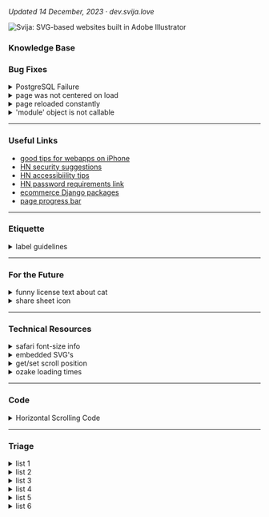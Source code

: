 
*Updated 14 December, 2023 ·  dev.svija.love*

![Svija: SVG-based websites built in Adobe Illustrator][logo]

[logo]: http://files.svija.love/github/readme-logo.png "Svija: SVG-based websites built in Adobe Illustrator"

### Knowledge Base

### Bug Fixes
<details><summary>PostgreSQL Failure</summary>

----------------------------------------
Link to fix: [github.com/docker-library](https://github.com/docker-library/postgres/issues/415)

The command that worked:
```
localedef -i en_US -f UTF-8 en_US.UTF-8
```
Based on suggestions by Akamai, I tried:
```
systemctl status postgresql@14-main.service
```
This returned:
```
× postgresql@14-main.service - PostgreSQL Cluster 14-main

     Loaded: loaded (/lib/systemd/system/postgresql@.service; enabled-runtime; vendor preset: enabled)
     Active: failed (Result: protocol) since Thu 2023-12-14 09:24:03 CET; 2min 26s ago
    Process: 1838 ExecStart=/usr/bin/pg_ctlcluster --skip-systemctl-redirect 14-main start
             (code=exited, status=1/FAILURE)
        CPU: 131ms

[1843] LOG:  invalid value for parameter "lc_messages": "en_US.UTF-8"
[1843] LOG:  invalid value for parameter "lc_monetary": "en_US.UTF-8"
[1843] LOG:  invalid value for parameter "lc_numeric": "en_US.UTF-8"
[1843] LOG:  invalid value for parameter "lc_time": "en_US.UTF-8"
[1843] FATAL:  configuration file "/etc/postgresql/14/main/postgresql.conf" contains errors

[1838]: pg_ctl: could not start server
[1838]: Examine the log output.

systemd[1]: postgresql@14-main.service: Can't open PID file /run/postgresql/14-main.pid (yet?) after start:
            Operation not permitted
systemd[1]: postgresql@14-main.service: Failed with result 'protocol'.
systemd[1]: Failed to start PostgreSQL Cluster 14-main.
```
This caused me to remember that I had seen the following errors when logging in to the server:
```
-bash: warning: setlocale: LC_ALL: cannot change locale (en_US.UTF-8)
-bash: warning: setlocale: LC_ALL: cannot change locale (en_US.UTF-8)
```
Linode also suggested:
```
sudo systemctl start postgresql@14-main.service
```
This returned:
```
Job for postgresql@14-main.service failed
because the service did not take the steps required by its unit configuration.
See "systemctl status postgresql@14-main.service"
and "journalctl -xeu postgresql@14-main.service" for details.
```
[Google Doc](https://docs.google.com/document/d/1aKoiILInZcUytrSPUqhSOInwsAKRstXX7VCc6kvuESI/edit#heading=h.f1enxlgdh64j) with my debugging steps.

</details>
<details><summary>page was not centered on load</summary>

#### page was not centered on load

> applies to pages that are wider than the browser window

The cause was the redirect from mobile to desktop on new windows. The mobile version loads, then reloads immediately while scrolled to 0,0.

Browser default behavior is to return to the same scrolling position as before when the page is reloaded.

**fix:** add `history.scrollRestoration = 'manual';` to the JS right before reloading the page.

</details>
<details><summary>page reloaded constantly</summary>

#### page reloaded constantly

> applies to pages on any site where both domain and subdomains are used

The cause was that Django was using cookie values associated with the parent domain (**screen_code** cookies were set for both base.svija.dev and svjia.dev).

**fix:** added a function to setCookie that deletes parent-domain cookies if appropriate.
</details>
<details><summary>'module' object is not callable</summary>

After refactoring the main page views, I got this error when I called CachedPageView.py from HomePageView.py

**fix:** include CachedPageView in __init__.py before calling it from HomePageView.py
</details>

---
### Useful Links

- [good tips for webapps on iPhone](https://firt.dev/pwa-design-tips/#notch-and-iphone-x-support)
- [HN security suggestions](https://news.ycombinator.com/item?id=34098369)
- [HN accessibiility tips](https://news.ycombinator.com/item?id=33302783)
- [HN password requirements link](https://news.ycombinator.com/item?id=34098369)
- [ecommerce Django packages](https://djangopackages.org/grids/g/ecommerce/)
- [page progress bar](https://www.city-journal.org/html/dodging-trump-bullet-10850.html)

---
### Etiquette

<details><summary>label guidelines</summary>

- colored labels designate category
- black labels are ?
- white labels are informational
</details>

---
### For the Future

<details><summary>funny license text about cat</summary>

This page is copyright 2005 by Graeme Cole. What are you allowed to do with it? Pfft. Anything within the realms of common sense, really. I don't want to prescribe rigidly what people can and can't do with it, so I've decided on a benchmark. It's this: you're allowed to do with this page anything you wouldn't mind me doing with your cat. So yes, you can photoshop it for comedy effect, you can copy bits of it for illustrative purposes and so on, but you can't steal it and pass it off as your own."

https://greem.co.uk/otherbits/jelly.html
</details>
<details><summary>share sheet icon</summary>

![share sheet site icon](https://user-images.githubusercontent.com/74959853/155168567-871d1a5d-7e4a-447c-9b28-1f33400f3b62.png)

</details>

---
### Technical Resources

<details><summary>safari font-size info</summary>

- https://stackoverflow.com/questions/72903407/svg-text-textlength-not-working-on-mobile-safari
- https://stackoverflow.com/questions/11768364/svg-scaling-issues-in-safari
- https://bugs.webkit.org/show_bug.cgi?id=56543

as of 230724:

- 16.5.2 (WebKit 18615.2.9.11.10) · Ventura
- 17.0 (WebKit 18616.1.22.1) · Safari Technology Preview · Release 174
- 17.0 (WebKit 19616.1.20.11.3) · Sonoma

</details>
<details><summary>embedded SVG's</summary>

https://developer.mozilla.org/en-US/docs/Web/SVG/Tutorial/Basic_Transformations

"In contrast to HTML, SVG allows you to embed other svg elements seamlessly. This way you can also create new coordinate systems by utilizing the viewBox, width and height of the inner svg element."
```
<svg xmlns="http://www.w3.org/2000/svg" version="1.1" width="100" height="100">
  <svg width="100" height="100" viewBox="0 0 50 50">
    <rect width="50" height="50" />
  </svg>
</svg>
```

</details>
<details><summary>get/set scroll position</summary>

https://stackoverflow.com/questions/4096863/how-to-get-and-set-the-current-web-page-scroll-position

The currently accepted answer is incorrect - document.documentElement.scrollTop always returns 0 on Chrome. This is because WebKit uses body for keeping track of scrolling, whereas Firefox and IE use html.
</details>
<details><summary>ozake loading times</summary>

<img width="760" alt="next generation image formats" src="https://user-images.githubusercontent.com/74959853/155168435-2d547890-4591-406c-abec-5cbf391f273b.png">

</details>

---
### Code

<details><summary>Horizontal Scrolling Code </summary>

CSS
```
html, body {
  overflow-y:hidden;
  overflow-x:hidden; /* necessary so page doesn't scroll up slightly when scrolling sideways */
}

body{
  position:static;
}
```
body JS
```
var speed = 4
var scrollElement = document.body // put in head JS if problems

let passiveIfSupported = false;

try {
  window.addEventListener(
    "test",
    null,
    Object.defineProperty({}, "passive", {
      get() {
        passiveIfSupported = { passive: true };
      },
    })
  );
} catch (err) {}

scrollElement.addEventListener("wheel", (evt) => {
    evt.preventDefault();
    evt.stopPropagation();
    scrollElement.scrollLeft += evt.deltaY * speed;
},     passiveIfSupported);
```

**menu functions**

*requires **/func** for each link in menu:*
```
var arrets = [0, 1200, 2400, 4615, 6910, 9385, 11860]

//:::::::::::::::::::::::::::::::::::::::: called by Illustrator

function func_trig01(){ pageAvance(arguments.callee) }
function func_trig02(){ pageAvance(arguments.callee) }
function func_trig03(){ pageAvance(arguments.callee) }
function func_trig04(){ pageAvance(arguments.callee) }
function func_trig05(){ pageAvance(arguments.callee) }
function func_trig06(){ pageAvance(arguments.callee) }
function func_trig07(){ pageAvance(arguments.callee) }
function func_trig08(){ pageAvance(arguments.callee) }
function func_trig09(){ pageAvance(arguments.callee) }

//:::::::::::::::::::::::::::::::::::::::: program

//———————————————————————————————————————— correct for REM

for (var x=0; x<arrets.length; x++)
  arrets[x] = arrets[x] * aiPixel

//———————————————————————————————————————— called by func's

function pageAvance(func){

// https://www.geeksforgeeks.org/how-to-get-currently-running-function-name-using-javascript/

  var str = func.toString()
  var firstParen = str.indexOf('(') - 2

  stop = str.substr(firstParen, 2) * 1 - 1

  var totalTime = 0.5 // seconds total movement
  var interStep = 5 // ms between each movement
  var steps = totalTime*1000 / interStep

  var diff  = arrets[stop] - html.scrollLeft
  var step  = diff/steps

  for (var x=0; x<steps; x++){
    var last = false
    if (x == steps-1){
      last = true
      step = arrets[stop]
    }
    setTimeout(doStep, interStep*x + 1, step, last)
  }

}

//———————————————————————————————————————— scroll by increment

function doStep(step, last){
  if (last)
    html.scrollLeft = step
  else
    html.scrollLeft += step
}

//:::::::::::::::::::::::::::::::::::::::: fin

```
---
from other issue:

![capture 63](https://user-images.githubusercontent.com/74959853/224969343-77f01e59-6959-4858-b768-7a1ff703bf72.jpg)

the `overflow` css can be in the stylesheet for the page in question.

the `position` css *is* necessary (the Antretoise footer was not at the bottom of the page when I commented it out).

it can also be in the specific stylesheet for the page.

</details>

---
### Triage

<details><summary>list 1</summary>

in addition to the normal web page being open and normally usable, there is the animation lab page that can be resized etc.
need to decide which layout is best: wide & short, A4, or tall & thin
the point is to be able to work on an animation and see its effects
to make it easier, we need to be able to see where objects are at all times
panes:
main programming workspace A- A+ buttons
list of page scripts containing animation information from page (choose which one to modify)
list of SVG's › (or one pane for each svg)
list of user-created ID's in each SVG (2 pane for both)
prefs : hightlighting style (background, outline, color, transparency, blinking)
GSAP tips windows
list of pagescripts anim info  with activate or no or checkboxes & edit button & new button & copy button
made for a big monitor? Svija pages work at small sizes, there's no reason you couldn't reduce the svija
should work on 1280x800 screen, even if the Svija page is tiny
prefs : rows & colums of text (button "update")

animation lab
animation lab has list of non .st0 id's, choose your formatting to highlight
javascript in main doc to launch anim lab
choose key combination in admin
anim lab w rem, responsive mais A+ A-

how will animations be loaded / updated? choice of pagescripts
list of page

</details>
<details><summary>list 2</summary>

https://github.com/graphite-project/graphite-web/issues/668
export GRAPHITE_ROOT=/opt/graphite
PYTHONPATH=$GRAPHITE_ROOT/webapp django-admin.py dumpdata --settings=graphite.settings > sqllite_graphite_dump.json
this should be easy to test.
./manage.py dumpdata > working.json
took 1 second to run for Ozake, not a huge hit for once a day
The basic theory is that backups are made when the page is loaded (depending on admin prefs), and downloaded every time the site is synced.
We are going to benefit by rewriting the sync script to add a lite mode, only download or upload one file (would be nice to add dependencies in Links and Fonts at some point)
not: models.py/admin.py:
setting for interval between backups
which backups to make: 1 day, 1 week, 1 month, 3 months, 1 year
total number of backups to keep in stock (if smaller than prev. set to prev.)
better just to configure the program, just have interval (manik could be weekly, staffeur monthly etc.)
make a backup every day & 1/7 of the time don't replace – it make it older
when it's a week old it , ¼ of the time don't replace, let it age
when that one's a month old, ⅓ of the time don't replace, let it age
when that one's three months old, ¼ of the time don't replace, let it age
views.py:
when page is loaded, check if a restore is called for (either in settings, restore on next visit, or because a restore db is present
if there's a restore programmed, do it (adding comment in source code?)
don't forget to run the postgresql script or try --natural to get rid of problem data
if there's not a restore programmed, check dump interval
if the most recent dump in /backups/ is not within the interval
create a dump in/backups/
delete databases that don't meet the "keep" requirement\*
sync script:
if sync up or sync down:
do not touch anything in the /sync/backups folder
sync the backups folder down
also allow sync up only new for colleagues working on project
also allow sync down by filename for colleagues working on project
possible to not download backups (might take a long time if there are many)
lite mode for working on one page
restore:
from admin page?
upload a file, would be best
restore on next visit from [filename]
if you upload a fresh db in sync folder (not in sub folder)
it will automatically replace the existing site (with backup made of existing)
call files backup.svj
views don't get called when cached… need to make sure that cache is emptied frequently enough to generate dumps
backups are in root folder like sync, not in same folder as sync

</details>
<details><summary>list 3</summary>

when page loads, in SVG, replace image reference:
Links/home-hero-DSC_0020.jpg 
with image width & resolution info
treated/home-hero-DSC_0020-1680X20Q75D [day, second].jpg
need parameters in admin/responsive for image quality & size
page width = 1680
pixel size = 20x (skip decimal, 20 = 2)
quality = 0-100
if Image is missing, go get original image and create correct size & quality
models.py › responsive
image resolution compared to SVG width (2x, etc.) 2-digit integer
image quality (0-100)
admin.py › responsive
image resolution compared to SVG width (2x, etc.)
image quality (0-100)
views.py, when image is requested:
check that referrer is site not hacker
check uploaded image to get modified date
check in /cached-images/ to see if appropriate image exists with correct date
if it exists: use it
else: treat the image then return the new image
delete same image with wrong date
need a way to clear image cache : page view URL with check for admin?
need a way to exempt an image (just name it \_x ?) so that overriding is possible

</details>
<details><summary>list 4</summary>

———————————————————————————————————————— small improvements

admin module with all prefixes and all-page list
cross-site html in Svija? allow inclusing of html from other sites
automatic conversion to flag in modules & pages (use entities in program)
might want to remove 2-character limit for prefixes to allow things like "realisations". if I create multiple prefixes (realisations, fr) in a a single language/responsive, does it create an error for the default page? probably not because the site has a default prefix
skip css by adding form fields: bottom align footer, give vertical positioning for second (after header) svg's
rediriger une adresse telle que /contact à /en/contact selon la langue par défaut
auto-create snippet if there's not one already
need links between same pages in different languages
/r shows most recent SVG with default settings
french descriptions for all fieldsets
hiddtn table with common flag emoji, add automatically
add forgot password link
https://stackoverflow.com/questions/2272002/adding-forgot-password-feature-to-django-admin-site
admin.py hide if empty show if data
html in snippet, go back to accessibility

———————————————————————————————————————— housekeeping possibilites

link do housekeeping now
in admin need list of uploaded files svg & folders
in admin need list of svgs & folders, printout of all uploads?
add function to page load for admins only or scheduled: datadump
- remove "update needed" from source if google font is checked
- backup database dump
add edit history (names, dates & times)
add sizes to svg's for pages, check placed images for sizes
svg filesizes in admin, warning banners on pages, admin menu when logged in

———————————————————————————————————————— investigate

use css or other to make web pages printable IT'S ENOUGH TO NOT HAVE A MARGIN
fetch JS & promises

———————————————————————————————————————— big improvements

swipe navigation
img serving
animation lab popup to develop animations : show id's of each SVG element, work with JS in a separate window, keep at end, save to page, to file etc.
add integration of sound effects
bulk actions (mark pages as active): https://docs.djangoproject.com/en/2.2/ref/contrib/admin/actions/
add database creation script to backup so with all files, you have everything to recreate the site
admin menu when logged in w dropdown page list
automatic menu generation
admin module / top bar w/ all pages

not trivial: dans les pages admin, ajouter puce "archivé" pour chaque page, et par défaut de ne pas montrer les pages archivées : https://stackoverflow.com/questions/851636/default-filter-in-django-admin

capacity de télécharger PDF du site entier (pour modes d'emploi, par exemple)

need links between same pages in different languages

in admin need list of uploaded files svg & folders
print hierarchie with pipe characters in monospaced font?

add languages, see:
https://stackoverflow.com/questions/21469470/how-can-i-change-django-admin-language
in comments

dans les pages admin, remplacer date créé par date modifié
https://stackoverflow.com/questions/37540744/django-datetime-default-value-in-migrations
if I add date modified, I have to do manual migrations the fist time

change anim lab becomes object finder
add real return email addresses
download .zip's of modules

———————————————————————————————————————— huge improvements

capacity de télécharger PDF du site entier (pour modes d'emploi, par exemple)
dans les pages admin, ajouter puce "archivé" pour chaque page, et par défaut de ne pas montrer les pages archivées : https://stackoverflow.com/questions/851636/default-filter-in-django-admin

accepter PDF comme input have a list of font widths for substituting common fonts
version of program as mac/pc app to host site locally

———————————————————————————————————————— working from here down

https://stackoverflow.com/questions/6541477/ordering-choices-in-modelform-manytomanyfield-django/6541738#6541738
https://stackoverflow.com/questions/8992865/django-admin-sort-foreign-key-field-list

———————————————————————————————————————— done

permettre d'utiliser les scripts & seo téléchargés aussi bien que les scripts collés dans les pages admin
fix ID's of svg pages in illustrator, right now they're just "Pagename"
fonts family & style not recorded correctly when missing
fixed caching issues
change font name to CSS ref.
language choice in cookie warning doesn't do anything
permettre des espaces dans les noms de fichiers SVG etc.
change custom scripts to user scripts in page admin
use "slug" where appropriate
fix capitalization of "Add another Svg file" in admin › page
wrong label for templates in admin.py (shows URL, notname)
need to check if menu is oversized, too
in svg_cleaner reduce oversiized SVG's to page width, other stay the same
change Links to lower case
svija help table like notes but w URL for original page, redirect /a
fix incorrect text "load zindex" on page admin
FIX ON DELETE link use PROTECT
change button color so green is save red is delete
changes to admin.py are not reflected witouth starting uwsgi
jp cache probs ?
help text in french (started)
fixed admin colors to match screenshots of Django defaults
use defailt live for new page in modeld.py
cookie module
admin reduce text contrast
change rezise so it just updates rem & pixel
strip out x & y coords for non x=0 tspans
check AI script removes PDF compat & compression
add function at end of source to do onload
spaces in svg filenames won't work
integrate cookie warning in admin.py
need an error code for mail sending problems - maybe diffrerent messages for each type of error.
print the name of the script before each script: when reading source, should be easy to recognize the source of each script
in addition to .st0 style definitions, replace "#SVGID_4_" definitions

</details>
<details><summary>list 5</summary>

horizontal scrolling wrong after page resize (go into full screen to see)
¬ need a way to reset scroll position on resize (horizontally)
in svg_cleaner.py, if the svg is an empty file (not fully saved for example) the following error will result: local variable 'svg_ID' referenced before assignment. the problem is at line 65: svg_ID = parts2[0] -- return small svg with error message CREATE SMALL SVG ON THE FLY "LOADING INCOMPLETE"
SVG title shadows on /try are wrong size if page is reloaded on pinch to zoom
^M in any text pasted into a field, with returns ckeditor is not the problem, because it happens with language›source comments
weird text spacing in chrome
opacity masks broken? 

housekeeping : add flag emoji, if present, to module & page names (replace * or •)

confirm that DT missing will redirect to mobile missing
with same address

way to group pages for scripts etc.
svija feature to get scroll position as percentage (percentage read of a page, for example) useable by all
add js to cache cleared to return to previous page
make SVG obey z-index

need a setting (with responsive) for offset x & y for main page
    so that you can have a module above the page

small admin module top left corner to clear cache

add page field total size, updated during housekeeping
auto search woff
draggable menu like palette?
feature imort page/module from zip
/plus auto add svg's created in lmpast 24 hougrs
synch/zip or stnc/add
admin menu on al pages when logged in, like Mac dock
importe page or module
invisible div is 1000px high
need to calculate page height by height of first svg, pass it into
templates/svija/javascript/initial_scroll.js

/em/ has trailing slash

in responsive, in /admin, in responsive I need to check for onresize for mobile,
so if phone is rotated it will reload as desktop version or redraw

———— not sure
make menu disappear on zoom, maybe · depends on menu JS

———— admin
blurb of helpful text for main categories link better link real answer
  https://stackoverflow.com/questions/6231294/form-field-description-in-django-admin
  https://stackoverflow.com/questions/7241000/django-short-description-for-property
  https://stackoverflow.com/questions/42826287/model-description-in-django-admin

templates/javascript/on_resize.js could scroll to where cursor is
right now, zooming keeps the top left corner stationary
this should be fixed AFTER loading in zoomed state is fixed

message in Admin from msg.svija.com, use xhr request like in mail script
robots txt choice visible in page title if not live "checkbox alert in title"
page source in terminal has ^M in comments, have checked and they are added by program (not from pasting)
need to make specific errors for first part of pageview: missing prefix etc.
right now, all fonts are loaded. would be better to load only fonts in svg
add x & y offset for footers etc. (could have footer on side!)
svija auto conversion svg to form
  placeholder text in ai with layer id to replace w html text or form, convert an SVG element to HTML automatically

————— responsive : 4 parts
0. add default responsive for missing content, option to return 404
3. svija mobile, if blank use DT version

———— swipe nav
arrow key navigation (implies page order, 0= don't include)

————— auto menus
auto html menus module, add to docs


</details>
<details><summary>list 6</summary>

See the various files for explanations.

### lots of issues there:

- fix for invisible page (using windowwidth before focussed)                       
- P3 color broken                                                                  
- vertical & horizontal offset in page parameters have no effect                   
- resizing screws up scrolling: change monitor res from 1280x800 to 2048xN and page is off center
- when beta.svija.com loads, it is shifted to the left initially                   
- script load order general to particular, pages load last                         
- a missing page on mobile 

### fixes

- permettre des espaces dans les noms de fichiers SVG etc. : [stack overflow](https://stackoverflow.com/questions/50794316/handle-spaces-in-the-url-parameter-using-re-path)
- bug no accents in image names                                                    
- check for monitor resolution to test for mobile: if theres no windowwidth, it's a mobile and we never resize
- create custom error for prefixes only work in pairs : if you do fr without fm the page can't load
- in PlacedView view, need to check that it's a valid prefix                       
- fix views.py def PlacedView so that image source comes from settings             
- offset x in pixels is not taken into account when page overrides system settings 
- fix prefix model so there is a pulldown for default page redirect : [stack overflow](https://stackoverflow.com/questions/2642613/what-is-related-name-used-for-in-django)

### verifications

- check that meta_canonical.py is using the prefix list for correct equivalences   
- chrome fonts?                                                                    
- admin page layout: https://stackoverflow.com/questions/8668723/django-grouping-columns-in-django-admin-section                                    
- do local fonts like Arial work? set up Arial by default                          
- menu redraw js in mobile version comes from where?                               
- what are correct metatags for different resolutions?                             
- check cascades for menus, packages, templates so pages don't get deleted         
- in svg_cleaner reduce oversiized SVG's to page width, other stay the same
### unfinished

- /fr/ is hardcoded                                                                                                                               
- postgre_setup.sql has CET timezone hard coded                                    
- need to modify mobile.js to handle multiple responsive's                         
- javascript depends on mobile/desktop width, but responsive can use any width     
- /modules/meta_canonical.py does not handle more than two resolutions             
- main urls.py fr en de etc. (check for existing language rather than just FR)     
- & fr & fm are hardcoded in responsive.js & responsive.js in ozake.com/scripts has hard-coded languages

</details>

